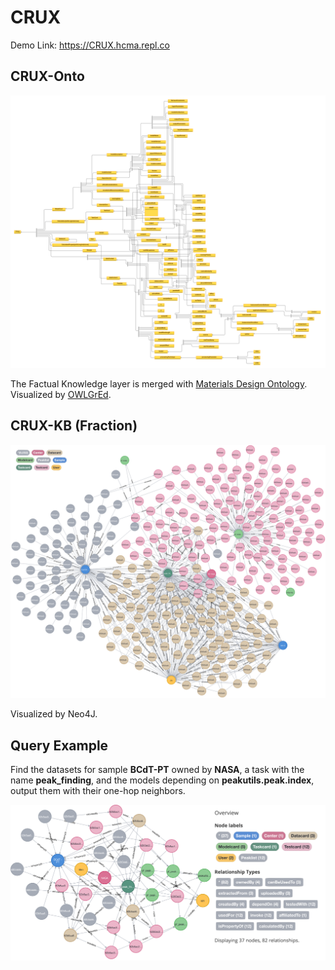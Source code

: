 
# CRUX

Demo Link: https://CRUX.hcma.repl.co

## CRUX-Onto
![crux_onto](./images/crux_onto/crux_mdo_onto.png)

The Factual Knowledge layer is merged with [Materials Design Ontology](https://github.com/LiUSemWeb/Materials-Design-Ontology). Visualized by [OWLGrEd](http://owlgred.lumii.lv/online_visualization/1ahe).


## CRUX-KB (Fraction)
![crux_kb](./images/crux_kb/crux_kb.svg)

Visualized by Neo4J.

## Query Example

Find the datasets for sample **BCdT-PT** owned by **NASA**, a task with the name **peak_finding**, and the models depending on **peakutils.peak.index**, output them with their one-hop neighbors.

![query](./images/query_example/query_source.svg)
